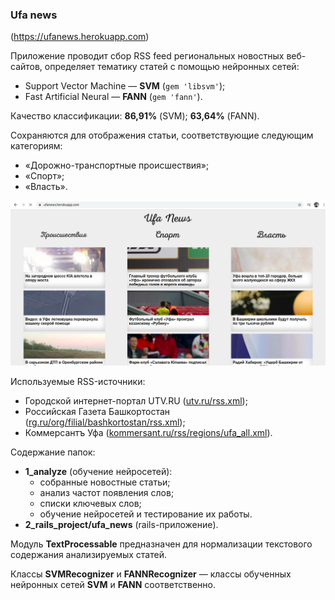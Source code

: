 ### Ufa news

(https://ufanews.herokuapp.com)  

Приложение проводит сбор RSS feed региональных новостных веб-сайтов,
определяет тематику статей с помощью нейронных сетей:

- Support Vector Machine — **SVM** (`gem 'libsvm'`);
- Fast Artificial Neural — **FANN** (`gem 'fann'`).

Качество классификации: **86,91%** (SVM); **63,64%** (FANN).
 
Сохраняются для отображения статьи, соответствующие следующим категориям:

- «Дорожно-транспортные происшествия»;
- «Спорт»;
- «Власть».

![Скриншот веб-сайта](screenshot.png)

Используемые RSS-источники:
- Городской интернет-портал UTV.RU ([utv.ru/rss.xml](https://utv.ru/rss.xml));
- Российская Газета Башкортостан ([rg.ru/org/filial/bashkortostan/rss.xml](https://rg.ru/org/filial/bashkortostan/rss.xml));
- Коммерсантъ Уфа ([kommersant.ru/rss/regions/ufa_all.xml](https://www.kommersant.ru/rss/regions/ufa_all.xml)).  

Содержание папок:
- **1_analyze** (обучение нейросетей):
  - собранные новостные статьи;
  - анализ частот появления слов;
  - списки ключевых слов;
  - обучение нейросетей и тестирование их работы.
- **2_rails_project/ufa_news** (rails-приложение).

Модуль **TextProcessable** предназначен для нормализации текстового
содержания анализируемых статей.  

Классы **SVMRecognizer** и **FANNRecognizer** — классы обученных нейронных
сетей **SVM** и **FANN** соответственно.




        
